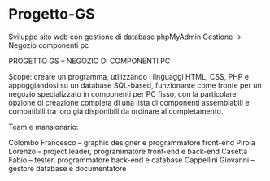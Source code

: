 # Progetto-GS

Sviluppo sito web con gestione di database phpMyAdmin
Gestione -> Negozio componenti pc

PROGETTO GS – NEGOZIO DI COMPONENTI PC

Scope: creare un programma, utilizzando i linguaggi HTML, CSS, PHP e appoggiandosi su un database SQL-based, funzionante come fronte per un negozio specializzato in componenti per PC fisso, con la particolare opzione di creazione completa di una lista di componenti assemblabili e compatibili tra loro giá disponibili da ordinare al completamento.

Team e mansionario:

Colombo Francesco – graphic designer e programmatore front-end
Pirola Lorenzo – project leader, programmatore front-end e back-end
Casetta Fabio – tester, programmatore back-end e database
Cappellini Giovanni – gestore database e documentatore





